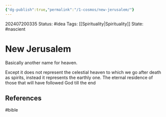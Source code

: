 ```yaml
---
{"dg-publish":true,"permalink":"/1-cosmos/new-jerusalem/"}
---
```


202407200335
Status: #idea
Tags: [[Spirituality\|Spirituality]]
State: #nascient
# New Jerusalem

Basically another name for heaven.

Except it does not represent the celestial heaven to which we go after death as spirits, instead it represents the earthly one. The eternal residence of those that will have followed God till the end


## References


#bible